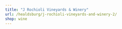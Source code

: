 ```yaml
---
title: "J Rochioli Vineyards & Winery"
url: /healdsburg/j-rochioli-vineyards-and-winery-2/
shop: wine
---
```

